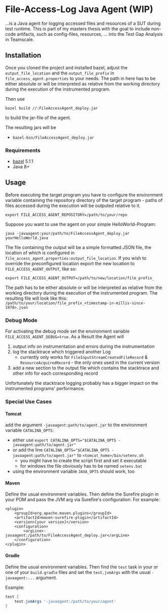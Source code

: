 # File-Access-Log Java Agent (WIP)

...is a Java agent for logging accessed files and resources of a SUT during test runtime.
This is part of my masters thesis with the goal to include non-code artifacts, such as config-files, resources, ... into the Test Gap Analysis in Teamscale.

## Installation

Once you cloned the project and installed bazel,
adjust the `output_file_location` and the `output_file_prefix` in `file_access_agent.properties` to your needs. The path in here has to be either absolute or will be interpreted as relative from the working directory during the execution of the instrumented program.

Then use

`bazel build //:FileAccessAgent_deploy.jar` 

to build the jar-file of the agent.

The resulting jars will be
- `bazel-bin/FileAccessAgent_deploy.jar`

### Requirements
- [bazel](https://bazel.build/) 5.1.1
- Java 8+

## Usage

Before executing the target program you have to configure the environment variable containing the repository directory of the target program - paths of files accessed during the execution will be outputed relative to it.

`export FILE_ACCESS_AGENT_REPOSITORY=/path/to/your/repo`

Suppose you want to use the agent on your simple HelloWorld-Program:

`java -javaagent:your/path/to/FileAccessAgent_deploy.jar yourHelloWorld.java`

The file containing the output will be a simple formatted JSON file, the location of which is configured in `file_access_agent.properties:output_file_location`.
If you wish to override the preconfigured location export the new location to `FILE_ACCESS_AGENT_OUTPUT`, like so:

`export FILE_ACCESS_AGENT_OUTPUT=/path/to/new/location/file_prefix_`

The path has to be either absolute or will be interpreted as relative from the working directory during the execution of the instrumented program.
The resulting file will look like this: `/path/to/your/location/file_prefix_<timestamp-in-millis-since-1970>.json`

### Debug Mode
For activating the debug mode set the environment variable `FILE_ACCESS_AGENT_DEBUG=true`.
As a Result the Agent will
1. output info on instrumentation and errors during the instrumentation
2. log the stacktrace which triggered another Log
    - currently only works for `FileInputStreamCreatedFileRecord` & `ResourceAcquiredRecord` -  the only ones used in the current version
3. add a new section to the output file which contains the stacktrace and other info for each corresponding record

Unfortunately the stacktrace logging probably has a bigger impact on the instrumented programs' performance.

### Special Use Cases
#### Tomcat

add the argument `-javaagent:path/to/agent.jar` to the environment variable `CATALINA_OPTS`:

- either use `export CATALINA_OPTS="$CATALINA_OPTS -javaagent:path/to/agent.jar"`
- or add the line `CATALINA_OPTS="$CATALINA_OPTS -javaagent:path/to/agent.jar"` to `<tomcat_home>/bin/setenv.sh`
  - you might have to create the script first and set it executable
  - for windows the file obviously has to be named `setenv.bat`
- using the environment variable `JAVA_OPTS` should work, too

#### Maven
Define the usual environment variables. Then define the Surefire plugin in your POM and pass the JVM arg via Surefire's configuration.
For example:

```
<plugin>
    <groupId>org.apache.maven.plugins</groupId>
    <artifactId>maven-surefire-plugin</artifactId>
    <version>[your version]</version>
    <configuration>
        <argLine>-javaagent:/path/to/FileAccessAgent_deploy.jar</argLine>
    </configuration>
</plugin>
```

#### Gradle
Define the usual environment variables. Then find the `test` task in your or one of your `build.gradle` files and set the `test.jvmArgs` with the usual `-javaagent:...` argument.

Example:
```gradle
test {
    test.jvmArgs '-javaagent:/path/to/your/agent'
}
```